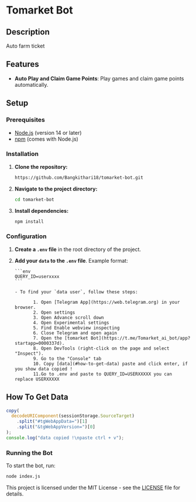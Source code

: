 # Tomarket Bot

## Description

Auto farm ticket

## Features

- **Auto Play and Claim Game Points**: Play games and claim game points automatically.

## Setup

### Prerequisites

- [Node.js](https://nodejs.org/) (version 14 or later)
- [npm](https://www.npmjs.com/) (comes with Node.js)

### Installation

1. **Clone the repository:**

   ```bash
   https://github.com/Bangkithari18/tomarket-bot.git
   ```

2. **Navigate to the project directory:**

   ```bash
   cd tomarket-bot
   ```

3. **Install dependencies:**

   ```bash
   npm install
   ```

### Configuration

1.  **Create a `.env` file** in the root directory of the project.

2.  **Add your `data` to the `.env` file**. Example format:

        ```env
        QUERY_ID=userxxxx
        ```

        - To find your `data user`, follow these steps:

               1. Open [Telegram App](https://web.telegram.org) in your browser.
               2. Open settings
               3. Open Advance scroll down
               4. Open Experimental settings
               5. Find Enable webview inspecting
               6. Close Telegram and open again
               7. Open the [tomarket Bot](https://t.me/Tomarket_ai_bot/app?startapp=0000337d).
               8. Open DevTools (right-click on the page and select "Inspect").
               9. Go to the "Console" tab
               10. Copy [data](#how-to-get-data) paste and click enter, if you show data copied !
               11.Go to .env and paste to QUERY_ID=USERXXXXX you can replace USERXXXXX

## How To Get Data

```javascript
copy(
  decodeURIComponent(sessionStorage.SourceTarget)
    .split("#tgWebAppData=")[1]
    .split("&tgWebAppVersion=")[0]
);
console.log("data copied !\npaste ctrl + v");
```

### Running the Bot

To start the bot, run:

```bash
node index.js
```

This project is licensed under the MIT License - see the [LICENSE](LICENSE) file for details.
